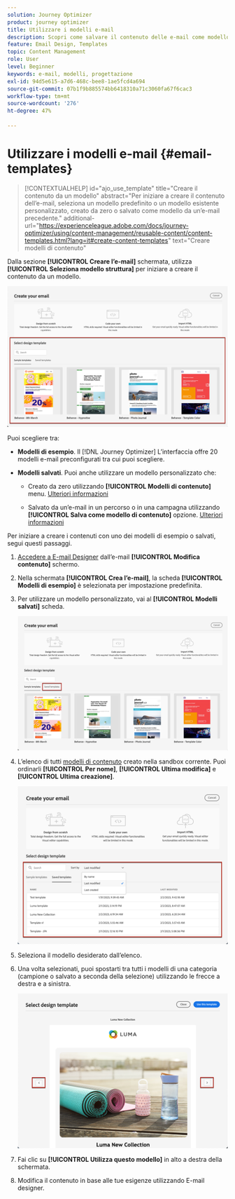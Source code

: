 ```yaml
---
solution: Journey Optimizer
product: journey optimizer
title: Utilizzare i modelli e-mail
description: Scopri come salvare il contenuto delle e-mail come modello e riutilizzarlo in Journey Optimizer
feature: Email Design, Templates
topic: Content Management
role: User
level: Beginner
keywords: e-mail, modelli, progettazione
exl-id: 94d5e615-a7d6-468c-bee8-1ae5fcd4a694
source-git-commit: 07b1f9b885574bb6418310a71c3060fa67f6cac3
workflow-type: tm+mt
source-wordcount: '276'
ht-degree: 47%

---
```


# Utilizzare i modelli e-mail {#email-templates}

>[!CONTEXTUALHELP]
>id="ajo_use_template"
>title="Creare il contenuto da un modello"
>abstract="Per iniziare a creare il contenuto dell’e-mail, seleziona un modello predefinito o un modello esistente personalizzato, creato da zero o salvato come modello da un’e-mail precedente."
>additional-url="https://experienceleague.adobe.com/docs/journey-optimizer/using/content-management/reusable-content/content-templates.html?lang=it#create-content-templates" text="Creare modelli di contenuto"

Dalla sezione **[!UICONTROL Creare l’e-mail]** schermata, utilizza **[!UICONTROL Seleziona modello struttura]** per iniziare a creare il contenuto da un modello.

![](assets/email_designer-templates.png)

Puoi scegliere tra:

* **Modelli di esempio**. Il [!DNL Journey Optimizer] L’interfaccia offre 20 modelli e-mail preconfigurati tra cui puoi scegliere.

* **Modelli salvati**. Puoi anche utilizzare un modello personalizzato che:

   * Creato da zero utilizzando **[!UICONTROL Modelli di contenuto]** menu. [Ulteriori informazioni](../content-management/content-templates.md#create-template-from-scratch)

   * Salvato da un’e-mail in un percorso o in una campagna utilizzando **[!UICONTROL Salva come modello di contenuto]** opzione. [Ulteriori informazioni](../content-management/content-templates.md#save-as-template)

Per iniziare a creare i contenuti con uno dei modelli di esempio o salvati, segui questi passaggi.

1. [Accedere a E-mail Designer](get-started-email-design.md) dall’e-mail **[!UICONTROL Modifica contenuto]** schermo.

1. Nella schermata **[!UICONTROL Crea l’e-mail]**, la scheda **[!UICONTROL Modelli di esempio]** è selezionata per impostazione predefinita.

1. Per utilizzare un modello personalizzato, vai al **[!UICONTROL Modelli salvati]** scheda.

   ![](assets/email_designer-saved-templates-tab.png)

1. L’elenco di tutti [modelli di contenuto](../content-management/content-templates.md#create-content-templates) creato nella sandbox corrente. Puoi ordinarli **[!UICONTROL Per nome]**, **[!UICONTROL Ultima modifica]** e **[!UICONTROL Ultima creazione]**.

   ![](assets/email_designer-saved-templates-filter.png)

1. Seleziona il modello desiderato dall’elenco.

1. Una volta selezionati, puoi spostarti tra tutti i modelli di una categoria (campione o salvato a seconda della selezione) utilizzando le frecce a destra e a sinistra.

   ![](assets/email_designer-saved-templates-navigate.png)

1. Fai clic su **[!UICONTROL Utilizza questo modello]** in alto a destra della schermata.

1. Modifica il contenuto in base alle tue esigenze utilizzando E-mail designer.
